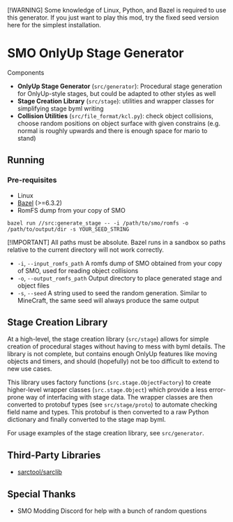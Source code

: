 [!WARNING]
Some knowledge of Linux, Python, and Bazel is required to use this generator. If you just want to play this mod, try the fixed seed version here for the simplest installation.

# SMO OnlyUp Stage Generator
Components
* **OnlyUp Stage Generator** (`src/generator`): Procedural stage generation for OnlyUp-style stages, but could be adapted to other styles as well
* **Stage Creation Library** (`src/stage`): utilities and wrapper classes for simplifying stage byml writing
* **Collision Utilities** (`src/file_format/kcl.py`): check object collisions, choose random positions on object surface with given constrains (e.g. normal is roughly upwards and there is enough space for mario to stand)


## Running
### Pre-requisites
* Linux
* [Bazel](https://bazel.build/) (>=6.3.2)
* RomFS dump from your copy of SMO
  

```
bazel run //src:generate_stage -- -i /path/to/smo/romfs -o /path/to/output/dir -s YOUR_SEED_STRING
```
[!IMPORTANT]
All paths must be absolute. Bazel runs in a sandbox so paths relative to the current directory will not work correctly.

* `-i`, `--input_romfs_path` A romfs dump of SMO obtained from your copy of SMO, used for reading object collisions
* `-o`, `--output_romfs_path` Output directory to place generated stage and object files
* `-s`, `--seed` A string used to seed the random generation. Similar to MineCraft, the same seed will always produce the same output

## Stage Creation Library
At a high-level, the stage creation library (`src/stage`) allows for simple creation of procedural stages without having to mess with byml details. The library is not complete, but contains enough OnlyUp features like moving objects and timers, and should (hopefully) not be too difficult to extend to new use cases.

This library uses factory functions (`src.stage.ObjectFactory`) to create higher-level wrapper classes (`src.stage.Object`) which provide a less error-prone way of interfacing with stage data. The wrapper classes are then converted to protobuf types (see `src/stage/proto`) to automate checking field name and types. This protobuf is then converted to a raw Python dictionary and finally converted to the stage map byml.

For usage examples of the stage creation library, see `src/generator`.

## Third-Party Libraries
* [sarctool/sarclib](https://github.com/aboood40091/SARC-Tool)

## Special Thanks
* SMO Modding Discord for help with a bunch of random questions